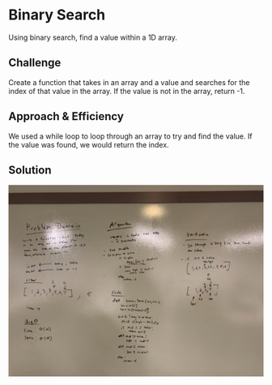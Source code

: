 # Binary Search
Using binary search, find a value within a 1D array.

## Challenge
Create a function that takes in an array and a value and searches for the index of that value in the array. If the value is not in the array, return -1.

## Approach & Efficiency
We used a while loop to loop through an array to try and find the value. If the value was found, we would return the index.

## Solution
<!-- Embedded whiteboard image -->
![alt text](https://github.com/danhuyle508/data-structures-and-algorithms/blob/master/assets/array_binary_search.jpg)
